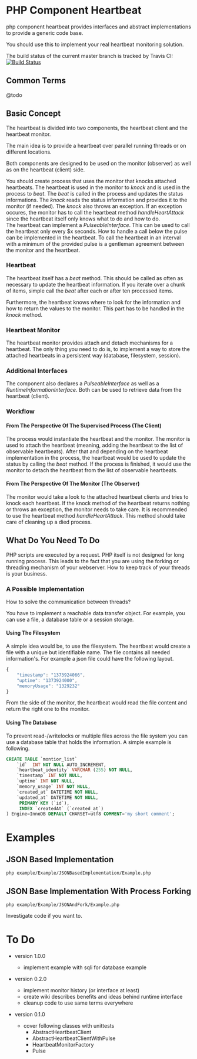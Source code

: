 # PHP Component Heartbeat

php component heartbeat provides interfaces and abstract implementations to provide a generic code base.

You should use this to implement your real heartbeat monitoring solution.

The build status of the current master branch is tracked by Travis CI: 
[![Build Status](https://travis-ci.org/stevleibelt/php_component_heartbeat.png?branch=master)](http://travis-ci.org/stevleibelt/php_component_heartbeat)

## Common Terms

@todo

## Basic Concept

The heartbeat is divided into two components, the heartbeat client and the heartbeat monitor.

The main idea is to provide a heartbeat over parallel running threads or on different locations.

Both components are designed to be used on the monitor (observer) as well as on the heartbeat (client) side.

You should create process that uses the monitor that knocks attached heartbeats. The heartbeat is used in the monitor to *knock* and is used in the process to *beat*. The *beat* is called in the process and updates the status informations. The *knock* reads the status information and provides it to the monitor (if needed). The *knock* also throws an exception. If an exception occures, the monitor has to call the heartbeat method *handleHeartAttack* since the heartbeat itself only knows what to do and how to do.  
The heartbeat can implement a *PulseableInterface*. This can be used to call the heartbeat only every $x seconds. How to handle a call below the pulse can be implemented in the heartbeat. To call the heartbeat in an interval with a minimum of the provided pulse is a gentleman agreement between the monitor and the heartbeat.

### Heartbeat

The heartbeat itself has a *beat* method.
This should be called as often as necessary to update the heartbeat information.
If you iterate over a chunk of items, simple call the *beat* after each or after ten processed items.

Furthermore, the heartbeat knows where to look for the information and how to return the values to the monitor.
This part has to be handled in the *knock* method.

### Heartbeat Monitor

The heartbeat monitor provides attach and detach mechanisms for a heartbeat. The only thing you need to do is, to implement a way to store the attached heartbeats in a persistent way (database, filesystem, session).

### Additional Interfaces

The component also declares a *PulseableInterface* as well as a *RuntimeInformationInterface*. Both can be used to retrieve data from the heartbeat (client).

### Workflow

#### From The Perspective Of The Supervised Process (The Client)

The process would instantiate the heartbeat and the monitor.
The monitor is used to attach the heartbeat (meaning, adding the heartbeat to the list of observable heartbeats).
After that and depending on the heartbeat implementation in the process, the heartbeat would be used to update the status by calling the *beat* method.
If the process is finished, it would use the monitor to detach the heartbeat from the list of observable heartbeats.

#### From The Perspective Of The Monitor (The Observer)

The monitor would take a look to the attached heartbeat clients and tries to knock each heartbeat. If the knock method of the heartbeat returns nothing or throws an exception, the monitor needs to take care. It is recommended to use the heartbeat method *handleHeartAttack*. This method should take care of cleaning up a died process.

## What Do You Need To Do

PHP scripts are executed by a request.
PHP itself is not designed for long running process.
This leads to the fact that you are using the forking or threading mechanism of your webserver.
How to keep track of your threads is your business.

### A Possible Implementation

How to solve the communication between threads?

You have to implement a reachable data transfer object.
For example, you can use a file, a database table or a session storage.

#### Using The Filesystem

A simple idea would be, to use the filesystem.
The heartbeat would create a file with a unique but identifiable name.
The file contains all needed information's.
For example a json file could have the following layout.

```js
{
    "timestamp": "1373924066",
    "uptime": "1373924000",
    "memoryUsage": "1329232"
}
```

From the side of the monitor, the heartbeat would read the file content and return the right one to the monitor.

#### Using The Database

To prevent read-/writelocks or multiple files across the file system you can use a database table that holds the information.
A simple example is following.

```sql
CREATE TABLE `montior_list`
    `id`  INT NOT NULL AUTO_INCREMENT,
    `heartbeat_identity` VARCHAR (255) NOT NULL,
    `timestamp` INT NOT NULL,
    `uptime` INT NOT NULL,
    `memory_usage` INT NOT NULL,
    `created_at` DATETIME NOT NULL,
    `updated_at` DATETIME NOT NULL,
     PRIMARY KEY (`id`),
     INDEX `createdAt` (`created_at`)
) Engine=InnoDB DEFAULT CHARSET=utf8 COMMENT='my short comment';
```

# Examples

## JSON Based Implementation

    php example/Example/JSONBasedImplementation/Example.php

## JSON Base Implementation With Process Forking

    php example/Example/JSONAndFork/Example.php

Investigate code if you want to.

# To Do

* version 1.0.0
    * implement example with sqli for database example

* version 0.2.0
    * implement monitor history (or interface at least)
    * create wiki describes benefits and ideas behind runtime interface
    * cleanup code to use same terms everywhere
* version 0.1.0
    * cover following classes with unittests
        * AbstractHeartbeatClient
        * AbstractHeartbeatClientWithPulse
        * HeartbeatMonitorFactory
        * Pulse
